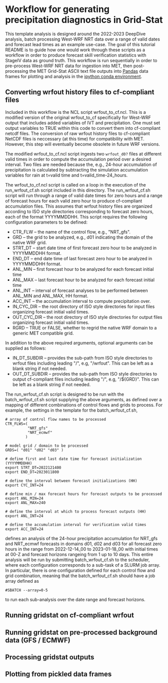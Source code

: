 # Workflow for generating precipitation diagnostics in Grid-Stat
This template analysis is designed around the 2022-2023 DeepDive analysis, batch
processing West-WRF NRT data over a range of valid dates and forecast lead times
as an example use-case. The goal of this tutorial README is to guide how one
would work through these scripts as a workflow in order to produce forecast
skill verification statistics with StageIV data as ground truth.  This workflow
is run sequentially in order to pre-process West-WRF NRT data for ingestion into
MET, then post-processing the MET Grid-Stat ASCII text file outputs into
[Pandas](https://pandas.pydata.org/) data frames for plotting and analysis in
the [ipython conda environment](https://github.com/CW3E/MET-tools#conda-environments).

## Converting wrfout history files to cf-compliant files

Included in this workflow is the NCL script wrfout_to_cf.ncl. This is a modified
version of the original wrfout_to_cf specifically for West-WRF output that
includes added variables of IVT and precipitation. One must set output variables
to TRUE within this code to convert them into cf-compliant netcdf files. The
conversion of raw wrfout history files to cf-compliant NetCDF files is neccessary
(at this time) for compatibility with MET. However, this step will eventually
become obsolete in future WRF versions.

The modified wrfout_to_cf.ncl script ingests two `wrfout_d0?` files at different
valid times in order to compute the accumulation period over a desired interval.
Two files are needed because the, e.g., 24-hour accumulation of precipitation is
calculated by subtracting the simulation accumulation variables for rain at
t=valid time and t=valid_time-24_hours.

The wrfout_to_cf.ncl script is called on a loop in the execution of the
run_wrfout_cf.sh script included in this directory. The run_wrfout_cf.sh script
will run through a range of valid date times for zero hours and a range of forecast
hours for each valid zero hour to produce cf-compliant accumulation files. This
assumes that wrfout history files are organized according to ISO style directories
corresponding to forecast zero hours, each of the format YYYYMMDDHH. This script
requires the following configuration parameters to be defined:

 * CTR_FLW       &ndash; the name of the control flow, e.g., "NRT_gfs".
 * GRD           &ndash; the grid to be analyzed, e.g., d01 indicating the domain of the native WRF grid.
 * STRT_DT       &ndash; start date time of first forecast zero hour to be analyzed in YYYYMMDDHH format.
 * END_DT        &ndash; end date time of last forecast zero hour to be analyzed in YYYYMMDDHH format.
 * ANL_MIN       &ndash; first forecast hour to be analyzed for each forecast initial time
 * ANL_MAX       &ndash; last forecast hour to be analyzed for each forecast initial time
 * ANL_INT       &ndash; interval of forecast analyses to be performed between ANL_MIN and ANL_MAX, HH format.
 * ACC_INT       &ndash; the accumulation interval to compute precipitation over.
 * IN_CYC_DIR    &ndash; the root directory of ISO style directories for input files organizing forecast initial valid times.
 * OUT_CYC_DIR   &ndash; the root directory of ISO style directories for output files organizing forecast initial valid times.
 * RGRD          &ndash; TRUE or FALSE, whether to regrid the native WRF domain to a generic MET compatible grid.

In addition to the above required arguments, optional arguments can be supplied as follows:
 
 * IN_DT_SUBDIR  &ndash; provides the sub-path from ISO style directories to wrfout files including leading "/", e.g, "/wrfout". This can be left as a blank string if not needed.
 * OUT_DT_SUBDIR &ndash; provides the sub-path from ISO style directories to output cf-compliant files including leading "/", e.g, "/${GRD}". This can be left as a blank string if not needed.

The run_wrfout_cf.sh script is designed to be run with the batch_wrfout_cf.sh
script supplying the above arguments, as defined over a mapping of different
combinations of control flows and grids to process. For example, the settings
in the template for the batch_wrfout_cf.sh,
```{bash}
# array of control flow names to be processed
CTR_FLWS=(
          "NRT_gfs"
          "NRT_ecmwf"
         )

# model grid / domain to be processed
GRDS=( "d01" "d02" "d03" )

# define first and last date time for forecast initialization (YYYYMMDDHH)
export STRT_DT=2022121400
export END_DT=2023011800

# define the interval between forecast initializations (HH)
export CYC_INT=24

# define min / max forecast hours for forecast outputs to be processed
export ANL_MIN=24
export ANL_MAX=240

# define the interval at which to process forecast outputs (HH)
export ANL_INT=24

# define the accumulation interval for verification valid times
export ACC_INT=24
```
defines an analysis of the 24-hour precipitation accumulation for NRT_gfs
and NRT_ecmwf forecasts in domains d01, d02 and d03 for all forecast zero
hours in the range from 2022-12-14_00 to 2023-01-18_00 with initial times
at 00-Z and forecast horizons rangeing from 1 up to 10 days. This entire
analysis will be run by submitting batch_wrfout_cf.sh to the scheduler,
where each configuration corresponds to a sub-task of a SLURM job array.
In particular, there is one configuration defined for each control flow
and grid combination, meaning that the batch_wrfout_cf.sh should have
a job array defined as
```
#SBATCH --array=0-5
```
to run each sub-analysis over the date range and forecast horizons.

## Running gridstat on cf-compliant wrfout

## Running gridstat on pre-processed background data (GFS / ECMWF)

## Processing gridstat outputs

## Plotting from pickled data frames
